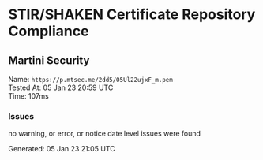 # STIR/SHAKEN Certificate Repository Compliance

## Martini Security

Name: `https://p.mtsec.me/2dd5/O5Ul22ujxF_m.pem`\
Tested At: 05 Jan 23 20:59 UTC\
Time: 107ms

### Issues

no warning, or error, or notice date level issues were found

Generated: 05 Jan 23 21:05 UTC